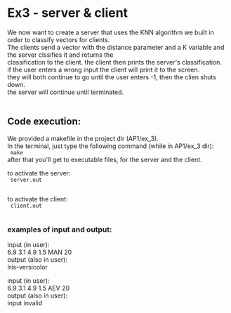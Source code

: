 <h1>Ex3 - server & client</h1>
We now want to create a server that uses the KNN algorithm we built in order to classify vectors for clients.<br /> 
The clients send a vector with the distance parameter and a K variable and the server clssifies it and returns the<br /> 
classification to the client. the client then prints the server's classification.<br />
if the user enters  a wrong input the client will print it to the screen.<br />
they will both continue to go until the user enters -1, then the clien shuts down.<br />
the server will continue until terminated.<br /><br />

<h2>Code execution:</h2>
We provided a makefile in the project dir (AP1/ex_3). <br/>
In the terminal, just type the following command (while in AP1/ex_3 dir):<br />
<code> make </code><br />
after that you'll get to executable files, for the server and the client.<br />

to activate the server:<br />
<code> server.out <file name> <port number> </code><br />

to activate the client:<br />
<code> client.out <ip number> <port number> </code><br />


<h3> examples of input and output: </h3>
input (in user):<br />
6.9 3.1 4.9 1.5 MAN 20 <br />
output (also in user):<br />
Iris-versicolor<br />

input (in user):<br />
6.9 3.1 4.9 1.5 AEV 20 <br />
output (also in user):<br />
input invalid<br />
